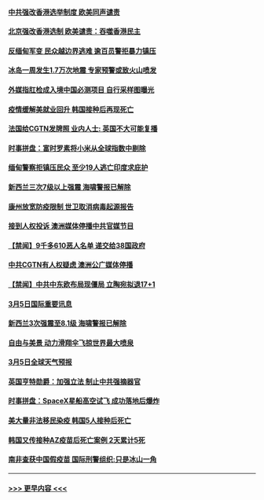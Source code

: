 #### [中共强改香港选举制度  欧美同声谴责](../pages/prog202/a103068283.md?t=03062351) 
#### [北京强改香港选制 欧美谴责：吞噬香港民主](../pages/prog202/a103068085.md?t=03062351) 
#### [反缅甸军变 民众越边界逃难 逾百员警拒暴力镇压](../pages/prog202/a103067999.md?t=03062351) 
#### [冰岛一周发生1.7万次地震 专家预警或致火山喷发](../pages/prog202/a103067530.md?t=03062351) 
#### [外媒指肛检成入境中国必测项目 自行采样图曝光](../pages/prog202/a103067771.md?t=03062351) 
#### [疫情缓解美就业回升 韩国接种后再现死亡](../pages/prog202/a103067832.md?t=03062351) 
#### [法国给CGTN发牌照 业内人士: 英国不大可能复播](../pages/prog202/a103067751.md?t=03062351) 
#### [时事拼盘：富时罗素将小米从全球指数中剔除](../pages/prog202/a103067788.md?t=03062351) 
#### [缅甸警察拒镇压民众 至少19人逃亡印度求庇护](../pages/prog202/a103067718.md?t=03062351) 
#### [新西兰三次7级以上强震 海啸警报已解除](../pages/prog202/a103067639.md?t=03062351) 
#### [康州放宽防疫限制 世卫取消病毒起源报告](../pages/prog202/a103067627.md?t=03062351) 
#### [接到人权投诉 澳洲媒体停播中共官媒节目](../pages/prog202/a103067525.md?t=03062351) 
#### [【禁闻】9千多610恶人名单 递交给38国政府](../pages/prog202/a103067593.md?t=03062351) 
#### [中共CGTN有人权疑虑 澳洲公广媒体停播](../pages/prog202/a103067601.md?t=03062351) 
#### [【禁闻】中共中东欧布局现僵局 立陶宛拟退17+1](../pages/prog202/a103067543.md?t=03062351) 
#### [3月5日国际重要讯息](../pages/prog202/a103067377.md?t=03062351) 
#### [新西兰3次强震至8.1级 海啸警报已解除](../pages/prog202/a103067178.md?t=03062351) 
#### [自由与美景 动力滑翔伞飞掠世界最大喷泉](../pages/prog202/a103067169.md?t=03062351) 
#### [3月5日全球天气预报](../pages/prog202/a103067106.md?t=03062351) 
#### [英国亨特勋爵：加强立法 制止中共强摘器官](../pages/prog202/a103067101.md?t=03062351) 
#### [时事拼盘：SpaceX星船高空试飞 成功落地后爆炸](../pages/prog202/a103067089.md?t=03062351) 
#### [美大量非法移民染疫 韩国5人接种后死亡](../pages/prog202/a103067072.md?t=03062351) 
#### [韩国又传接种AZ疫苗后死亡案例 2天累计5死](../pages/prog202/a103067040.md?t=03062351) 
#### [南非查获中国假疫苗 国际刑警组织:只是冰山一角](../pages/prog202/a103067025.md?t=03062351) 

----
#### [ >>> 更早内容 <<< ](../indexes/prog202-earlier.md)
